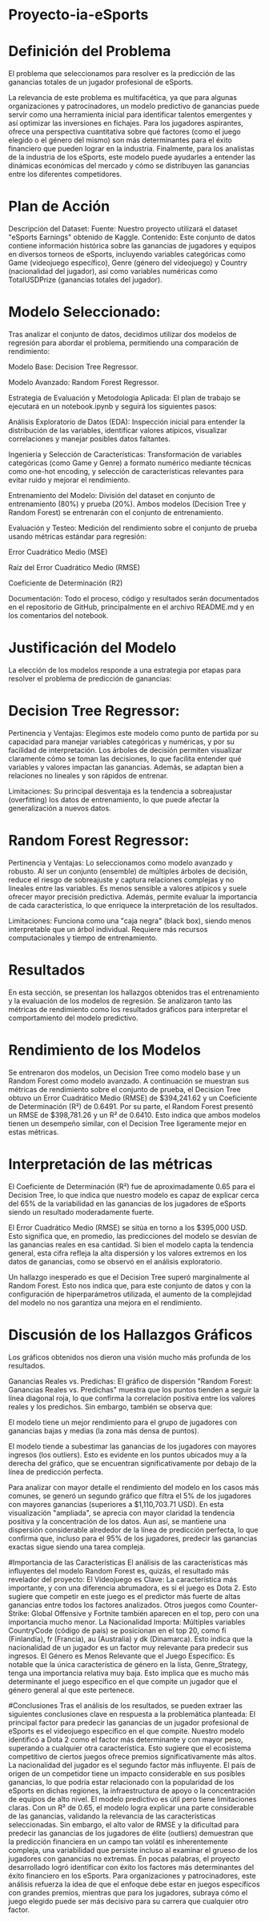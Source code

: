 # Proyecto-ia-eSports

# Definición del Problema
El problema que seleccionamos para resolver es la predicción de las ganancias totales de un jugador profesional de eSports.

La relevancia de este problema es multifacética, ya que para algunas organizaciones y patrocinadores, un modelo predictivo de ganancias puede servir como una herramienta inicial para identificar talentos emergentes y así optimizar las inversiones en fichajes. Para los jugadores aspirantes, ofrece una perspectiva cuantitativa sobre qué factores (como el juego elegido o el género del mismo) son más determinantes para el éxito financiero que pueden lograr en la industria. Finalmente, para los analistas de la industria de los eSports, este modelo puede ayudarles a entender las dinámicas económicas del mercado y cómo se distribuyen las ganancias entre los diferentes competidores.

# Plan de Acción
Descripción del Dataset:
Fuente: Nuestro proyecto utilizará el dataset "eSports Earnings" obtenido de Kaggle.
Contenido: Este conjunto de datos contiene información histórica sobre las ganancias de jugadores y equipos en diversos torneos de eSports, incluyendo variables categóricas como Game (videojuego específico), Genre (género del videojuego) y Country (nacionalidad del jugador), así como variables numéricas como TotalUSDPrize (ganancias totales del jugador).

# Modelo Seleccionado:
Tras analizar el conjunto de datos, decidimos utilizar dos modelos de regresión para abordar el problema, permitiendo una comparación de rendimiento:

Modelo Base: Decision Tree Regressor.

Modelo Avanzado: Random Forest Regressor.

Estrategia de Evaluación y Metodología Aplicada:
El plan de trabajo se ejecutará en un notebook.ipynb y seguirá los siguientes pasos:

Análisis Exploratorio de Datos (EDA): Inspección inicial para entender la distribución de las variables, identificar valores atípicos, visualizar correlaciones y manejar posibles datos faltantes.

Ingeniería y Selección de Características: Transformación de variables categóricas (como Game y Genre) a formato numérico mediante técnicas como one-hot encoding, y selección de características relevantes para evitar ruido y mejorar el rendimiento.

Entrenamiento del Modelo: División del dataset en conjunto de entrenamiento (80%) y prueba (20%). Ambos modelos (Decision Tree y Random Forest) se entrenarán con el conjunto de entrenamiento.

Evaluación y Testeo: Medición del rendimiento sobre el conjunto de prueba usando métricas estándar para regresión:

Error Cuadrático Medio (MSE)

Raíz del Error Cuadrático Medio (RMSE)

Coeficiente de Determinación (R2)

Documentación: Todo el proceso, código y resultados serán documentados en el repositorio de GitHub, principalmente en el archivo README.md y en los comentarios del notebook.

# Justificación del Modelo
La elección de los modelos responde a una estrategia por etapas para resolver el problema de predicción de ganancias:

# Decision Tree Regressor:
Pertinencia y Ventajas: Elegimos este modelo como punto de partida por su capacidad para manejar variables categóricas y numéricas, y por su facilidad de interpretación. Los árboles de decisión permiten visualizar claramente cómo se toman las decisiones, lo que facilita entender qué variables y valores impactan las ganancias. Además, se adaptan bien a relaciones no lineales y son rápidos de entrenar.

Limitaciones: Su principal desventaja es la tendencia a sobreajustar (overfitting) los datos de entrenamiento, lo que puede afectar la generalización a nuevos datos.

# Random Forest Regressor:
Pertinencia y Ventajas: Lo seleccionamos como modelo avanzado y robusto. Al ser un conjunto (ensemble) de múltiples árboles de decisión, reduce el riesgo de sobreajuste y captura relaciones complejas y no lineales entre las variables. Es menos sensible a valores atípicos y suele ofrecer mayor precisión predictiva. Además, permite evaluar la importancia de cada característica, lo que enriquece la interpretación de los resultados.

Limitaciones: Funciona como una "caja negra" (black box), siendo menos interpretable que un árbol individual. Requiere más recursos computacionales y tiempo de entrenamiento.

# Resultados
En esta sección, se presentan los hallazgos obtenidos tras el entrenamiento y la evaluación de los modelos de regresión. Se analizaron tanto las métricas de rendimiento como los resultados gráficos para interpretar el comportamiento del modelo predictivo.

# Rendimiento de los Modelos
Se entrenaron dos modelos, un Decision Tree como modelo base y un Random Forest como modelo avanzado. A continuación se muestran sus métricas de rendimiento sobre el conjunto de prueba, el Decision Tree obtuvo un Error Cuadrático Medio (RMSE) de $394,241.62 y un Coeficiente de Determinación (R²) de 0.6491. Por su parte, el Random Forest presentó un RMSE de $398,781.26 y un R² de 0.6410. Esto indica que ambos modelos tienen un desempeño similar, con el Decision Tree ligeramente mejor en estas métricas.

# Interpretación de las métricas
El Coeficiente de Determinación (R²) fue de aproximadamente 0.65 para el Decision Tree, lo que indica que nuestro modelo es capaz de explicar cerca del 65% de la variabilidad en las ganancias de los jugadores de eSports siendo un resultado moderadamente fuerte.

El Error Cuadrático Medio (RMSE) se sitúa en torno a los $395,000 USD. Esto significa que, en promedio, las predicciones del modelo se desvían de las ganancias reales en esa cantidad. Si bien el modelo capta la tendencia general, esta cifra refleja la alta dispersión y los valores extremos en los datos de ganancias, como se observó en el análisis exploratorio.

Un hallazgo inesperado es que el Decision Tree superó marginalmente al Random Forest. Esto nos indica que, para este conjunto de datos y con la configuración de hiperparámetros utilizada, el aumento de la complejidad del modelo no nos garantiza una mejora en el rendimiento.

# Discusión de los Hallazgos Gráficos 
Los gráficos obtenidos nos dieron una visión mucho más profunda de los resultados.

Ganancias Reales vs. Predichas: El gráfico de dispersión "Random Forest: Ganancias Reales vs. Predichas"  muestra que los puntos tienden a seguir la línea diagonal roja, lo que confirma la correlación positiva entre los valores reales y los predichos. Sin embargo, también se observa que:

El modelo tiene un mejor rendimiento para el grupo de jugadores con ganancias bajas y medias (la zona más densa de puntos).

El modelo tiende a subestimar las ganancias de los jugadores con mayores ingresos (los outliers). Esto es evidente en los puntos ubicados muy a la derecha del gráfico, que se encuentran significativamente por debajo de la línea de predicción perfecta.

Para analizar con mayor detalle el rendimiento del modelo en los casos más comunes, se generó un segundo gráfico que filtra el 5% de los jugadores con mayores ganancias (superiores a $1,110,703.71 USD). En esta visualización "ampliada", se aprecia con mayor claridad la tendencia positiva y la concentración de los datos. Aun así, se mantiene una dispersión considerable alrededor de la línea de predicción perfecta, lo que confirma que, incluso para el 95% de los jugadores, predecir las ganancias exactas sigue siendo una tarea compleja.

#Importancia de las Características 
El análisis de las características más influyentes del modelo Random Forest  es, quizás, el resultado más revelador del proyecto:
El Videojuego es Clave: La característica más importante, y con una diferencia abrumadora, es si el juego es Dota 2. Esto sugiere que competir en este juego es el predictor más fuerte de altas ganancias entre todos los factores analizados. Otros juegos como Counter-Strike: Global Offensive y Fortnite también aparecen en el top, pero con una importancia mucho menor.
La Nacionalidad Importa: Múltiples variables CountryCode (código de país) se posicionan en el top 20, como fi (Finlandia), fr (Francia), au (Australia) y dk (Dinamarca). Esto indica que la nacionalidad de un jugador es un factor muy relevante para predecir sus ingresos.
El Género es Menos Relevante que el Juego Específico: Es notable que la única característica de género en la lista, Genre_Strategy, tenga una importancia relativa muy baja. Esto implica que es mucho más determinante el juego específico en el que compite un jugador que el género general al que este pertenece.

#Conclusiones
Tras el análisis de los resultados, se pueden extraer las siguientes conclusiones clave en respuesta a la problemática planteada:
El principal factor para predecir las ganancias de un jugador profesional de eSports es el videojuego específico en el que compite. Nuestro modelo identificó a Dota 2 como el factor más determinante y con mayor peso, superando a cualquier otra característica. Esto sugiere que el ecosistema competitivo de ciertos juegos ofrece premios significativamente más altos.
La nacionalidad del jugador es el segundo factor más influyente. El país de origen de un competidor tiene un impacto considerable en sus posibles ganancias, lo que podría estar relacionado con la popularidad de los eSports en dichas regiones, la infraestructura de apoyo o la concentración de equipos de alto nivel.
El modelo predictivo es útil pero tiene limitaciones claras. Con un R² de 0.65, el modelo logra explicar una parte considerable de las ganancias, validando la relevancia de las características seleccionadas. Sin embargo, el alto valor de RMSE y la dificultad para predecir las ganancias de los jugadores de élite (outliers) demuestran que la predicción financiera en un campo tan volátil es inherentemente compleja, una variabilidad que persiste incluso al examinar el grueso de los jugadores con ganancias no extremas.
En pocas palabras, el proyecto desarrollado logró identificar con éxito los factores más determinantes del éxito financiero en los eSports. Para organizaciones y patrocinadores, este análisis refuerza la idea de que el enfoque debe estar en juegos específicos con grandes premios, mientras que para los jugadores, subraya cómo el juego elegido puede ser más decisivo para su carrera que cualquier otro factor. 




